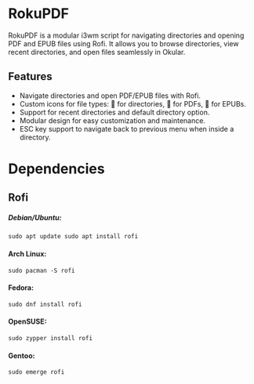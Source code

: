 # RokuPDF

RokuPDF is a modular i3wm script for navigating directories and opening PDF and EPUB files using Rofi. It allows you to browse directories, view recent directories, and open files seamlessly in Okular.

## Features
- Navigate directories and open PDF/EPUB files with Rofi.
- Custom icons for file types: 📂 for directories, 📄 for PDFs, 📖 for EPUBs.
- Support for recent directories and default directory option.
- Modular design for easy customization and maintenance.
- ESC key support to navigate back to previous menu when inside a directory.

# Dependencies

## Rofi

##### Debian/Ubuntu:
``sudo apt update
sudo apt install rofi``
#### Arch Linux: 
``sudo pacman -S rofi``
#### Fedora: 
``
sudo dnf install rofi
``
#### OpenSUSE: 
``
sudo zypper install rofi
``
#### Gentoo: 
``
sudo emerge rofi
``
